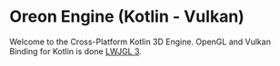 # Oreon Engine (Kotlin - Vulkan)

Welcome to the Cross-Platform Kotlin 3D Engine.
OpenGL and Vulkan Binding for Kotlin is done  [LWJGL 3](https://www.lwjgl.org/).
